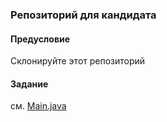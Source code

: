 ### Репозиторий для кандидата

#### Предусловие
Склонируйте этот репозиторий

#### Задание
см. [Main.java](./Main.java)
